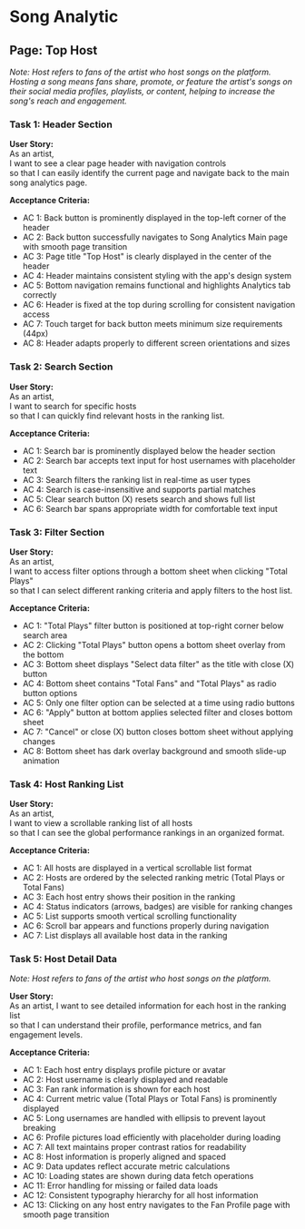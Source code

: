 # Song Analytic

## Page: Top Host

*Note: Host refers to fans of the artist who host songs on the platform. Hosting a song means fans share, promote, or feature the artist's songs on their social media profiles, playlists, or content, helping to increase the song's reach and engagement.*

### Task 1: Header Section

**User Story:**  
As an artist,  
I want to see a clear page header with navigation controls  
so that I can easily identify the current page and navigate back to the main song analytics page.

**Acceptance Criteria:**

* AC 1: Back button is prominently displayed in the top-left corner of the header
* AC 2: Back button successfully navigates to Song Analytics Main page with smooth page transition
* AC 3: Page title "Top Host" is clearly displayed in the center of the header
* AC 4: Header maintains consistent styling with the app's design system
* AC 5: Bottom navigation remains functional and highlights Analytics tab correctly
* AC 6: Header is fixed at the top during scrolling for consistent navigation access
* AC 7: Touch target for back button meets minimum size requirements (44px)
* AC 8: Header adapts properly to different screen orientations and sizes

### Task 2: Search Section

**User Story:**  
As an artist,  
I want to search for specific hosts  
so that I can quickly find relevant hosts in the ranking list.

**Acceptance Criteria:**

* AC 1: Search bar is prominently displayed below the header section
* AC 2: Search bar accepts text input for host usernames with placeholder text
* AC 3: Search filters the ranking list in real-time as user types
* AC 4: Search is case-insensitive and supports partial matches
* AC 5: Clear search button (X) resets search and shows full list
* AC 6: Search bar spans appropriate width for comfortable text input

### Task 3: Filter Section

**User Story:**  
As an artist,  
I want to access filter options through a bottom sheet when clicking "Total Plays"  
so that I can select different ranking criteria and apply filters to the host list.

**Acceptance Criteria:**

* AC 1: "Total Plays" filter button is positioned at top-right corner below search area
* AC 2: Clicking "Total Plays" button opens a bottom sheet overlay from the bottom
* AC 3: Bottom sheet displays "Select data filter" as the title with close (X) button
* AC 4: Bottom sheet contains "Total Fans" and "Total Plays" as radio button options
* AC 5: Only one filter option can be selected at a time using radio buttons
* AC 6: "Apply" button at bottom applies selected filter and closes bottom sheet
* AC 7: "Cancel" or close (X) button closes bottom sheet without applying changes
* AC 8: Bottom sheet has dark overlay background and smooth slide-up animation

### Task 4: Host Ranking List

**User Story:**  
As an artist,  
I want to view a scrollable ranking list of all hosts  
so that I can see the global performance rankings in an organized format.

**Acceptance Criteria:**

* AC 1: All hosts are displayed in a vertical scrollable list format
* AC 2: Hosts are ordered by the selected ranking metric (Total Plays or Total Fans)
* AC 3: Each host entry shows their position in the ranking
* AC 4: Status indicators (arrows, badges) are visible for ranking changes
* AC 5: List supports smooth vertical scrolling functionality
* AC 6: Scroll bar appears and functions properly during navigation
* AC 7: List displays all available host data in the ranking

### Task 5: Host Detail Data

*Note: Host refers to fans of the artist who host songs on the platform.*

**User Story:**  
As an artist, I want to see detailed information for each host in the ranking list  
so that I can understand their profile, performance metrics, and fan engagement levels.

**Acceptance Criteria:**

* AC 1: Each host entry displays profile picture or avatar
* AC 2: Host username is clearly displayed and readable
* AC 3: Fan rank information is shown for each host
* AC 4: Current metric value (Total Plays or Total Fans) is prominently displayed
* AC 5: Long usernames are handled with ellipsis to prevent layout breaking
* AC 6: Profile pictures load efficiently with placeholder during loading
* AC 7: All text maintains proper contrast ratios for readability
* AC 8: Host information is properly aligned and spaced
* AC 9: Data updates reflect accurate metric calculations
* AC 10: Loading states are shown during data fetch operations
* AC 11: Error handling for missing or failed data loads
* AC 12: Consistent typography hierarchy for all host information
* AC 13: Clicking on any host entry navigates to the Fan Profile page with smooth page transition
